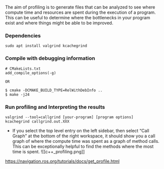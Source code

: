 The aim of profiling is to generate files that can be analyzed to see where compute time and resources are spent during the execution of a program. This can be useful to determine where the bottlenecks in your program exist and where things might be able to be improved.

### Dependencies
```
sudo apt install valgrind kcachegrind
```

### Compile with debugging information
```
# CMakeLists.txt
add_compile_options(-g)

OR

$ cmake -DCMAKE_BUILD_TYPE=RelWithDebInfo ..
$ make -j24
```

### Run profiling and Interpreting the results
```
valgrind --tool=callgrind [your-program] [program options]
kcachegrind callgrind.out.XXX
```
- If you select the top level entry on the left sidebar, then select “Call Graph” at the bottom of the right workspace, it should show you a call graph of where the compute time was spent as a graph of method calls. This can be exceptionally helpful to find the methods where the most time is spent.
![[c++_profiling.png]]

https://navigation.ros.org/tutorials/docs/get_profile.html